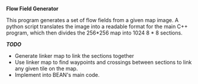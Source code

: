 **Flow Field Generator**

This program generates a set of flow fields from a given map image.
A python script translates the image into a readable format for the main C++ program, which then divides the 256*256 map into 1024 8 * 8 sections.

***TODO***
- Generate linker map to link the sections together
- Use linker map to find waypoints and crossings between sections to link any given tile on the map.
- Implement into BEAN's main code.